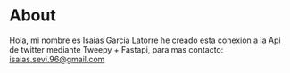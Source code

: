 # About

Hola, mi nombre es Isaias Garcia Latorre he creado esta conexion a la Api de twitter mediante Tweepy + Fastapi, para mas contacto: isaias.sevi.96@gmail.com